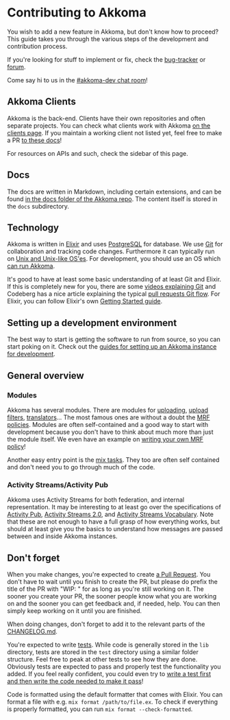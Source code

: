 # Contributing to Akkoma

You wish to add a new feature in Akkoma, but don't know how to proceed? This guide takes you through the various steps of the development and contribution process.

If you're looking for stuff to implement or fix, check the [bug-tracker](https://akkoma.dev/AkkomaGang/akkoma/issues) or [forum](https://meta.akkoma.dev/c/requests/5).

Come say hi to us in the [#akkoma-dev chat room](./../#irc)!

## Akkoma Clients

Akkoma is the back-end. Clients have their own repositories and often separate projects. You can check what clients work with Akkoma [on the clients page](../clients/). If you maintain a working client not listed yet, feel free to make a PR [to these docs](./#docs)!

For resources on APIs and such, check the sidebar of this page.

## Docs

The docs are written in Markdown, including certain extensions, and can be found [in the docs folder of the Akkoma repo](https://akkoma.dev/AkkomaGang/akkoma/src/branch/develop/docs/). The content itself is stored in the `docs` subdirectory.

## Technology

Akkoma is written in [Elixir](https://elixir-lang.org/) and uses [PostgreSQL](https://www.postgresql.org/) for database. We use [Git](https://git-scm.com/) for collaboration and tracking code changes. Furthermore it can typically run on [Unix and Unix-like OS'es](https://en.wikipedia.org/wiki/Unix-like). For development, you should use an OS which [can run Akkoma](../installation/debian_based_en/).

It's good to have at least some basic understanding of at least Git and Elixir. If this is completely new for you, there are some [videos explaining Git](https://git-scm.com/doc) and Codeberg has a nice article explaining the typical [pull requests Git flow](https://docs.codeberg.org/collaborating/pull-requests-and-git-flow/). For Elixir, you can follow Elixir's own [Getting Started guide](https://elixir-lang.org/getting-started/introduction.html).

## Setting up a development environment

The best way to start is getting the software to run from source, so you can start poking on it. Check out the [guides for setting up an Akkoma instance for development](setting_up_akkoma_dev/#setting-up-a-akkoma-development-environment).

## General overview
### Modules

Akkoma has several modules. There are modules for [uploading](https://akkoma.dev/AkkomaGang/akkoma/src/branch/develop/lib/pleroma/uploaders), [upload filters](https://akkoma.dev/AkkomaGang/akkoma/src/branch/develop/lib/pleroma/upload/filter), [translators](https://akkoma.dev/AkkomaGang/akkoma/src/branch/develop/lib/pleroma/akkoma/translators)... The most famous ones are without a doubt the [MRF policies](https://akkoma.dev/AkkomaGang/akkoma/src/branch/develop/lib/pleroma/web/activity_pub/mrf). Modules are often self-contained and a good way to start with development because you don't have to think about much more than just the module itself. We even have an example on [writing your own MRF policy](/configuration/mrf/#writing-your-own-mrf-policy)!

Another easy entry point is the [mix tasks](https://akkoma.dev/AkkomaGang/akkoma/src/branch/develop/lib/mix/tasks/pleroma). They too are often self contained and don't need you to go through much of the code.

### Activity Streams/Activity Pub

Akkoma uses Activity Streams for both federation, and internal representation. It may be interesting to at least go over the specifications of [Activity Pub](https://www.w3.org/TR/activitypub/), [Activity Streams 2.0](https://www.w3.org/TR/activitystreams-core/), and [Activity Streams Vocabulary](https://www.w3.org/TR/activitystreams-vocabulary/). Note that these are not enough to have a full grasp of how everything works, but should at least give you the basics to understand how messages are passed between and inside Akkoma instances.

## Don't forget

When you make changes, you're expected to create [a Pull Request](https://akkoma.dev/AkkomaGang/akkoma/pulls). You don't have to wait until you finish to create the PR, but please do prefix the title of the PR with "WIP: " for as long as you're still working on it. The sooner you create your PR, the sooner people know what you are working on and the sooner you can get feedback and, if needed, help. You can then simply keep working on it until you are finished.

When doing changes, don't forget to add it to the relevant parts of the [CHANGELOG.md](https://akkoma.dev/AkkomaGang/akkoma/src/branch/develop/CHANGELOG.md).

You're expected to write [tests](https://elixirschool.com/en/lessons/testing/basics). While code is generally stored in the `lib` directory, tests are stored in the `test` directory using a similar folder structure. Feel free to peak at other tests to see how they are done. Obviously tests are expected to pass and properly test the functionality you added. If you feel really confident, you could even try to [write a test first and then write the code needed to make it pass](https://en.wikipedia.org/wiki/Test-driven_development)!

Code is formatted using the default formatter that comes with Elixir. You can format a file with e.g. `mix format /path/to/file.ex`. To check if everything is properly formatted, you can run `mix format --check-formatted`.
